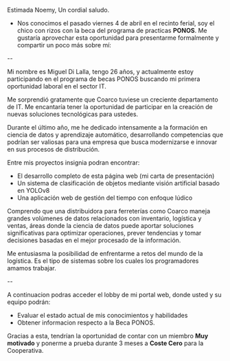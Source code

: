 <!-- SALUDO -->
Estimada Noemy,
Un cordial saludo.

<!-- INTRODUCCIÓN -->
 - Nos conocimos el pasado viernes 4 de abril en el recinto ferial, soy el chico con rizos con la beca del programa de practicas **PONOS**. Me gustaría aprovechar esta oportunidad para presentarme formalmente y compartir un poco más sobre mí:

<!-- CUERPO -->
--

Mi nombre es Miguel Di Lalla, tengo 26 años, y actualmente estoy participando en el programa de becas PONOS buscando mi primera oportunidad laboral en el sector IT.

Me sorprendió gratamente que Coarco tuviese un creciente departamento de IT. Me encantaría tener la oportunidad de participar en la creación de nuevas soluciones tecnológicas para ustedes.

Durante el último año, me he dedicado intensamente a la formación en ciencia de datos y aprendizaje automático, desarrollando competencias que podrían ser valiosas para una empresa que busca modernizarse e innovar en sus procesos de distribución.

Entre mis proyectos insignia podran encontrar:

- El desarrollo completo de esta página web (mi carta de presentación)
- Un sistema de clasificación de objetos mediante visión artificial basado en YOLOv8
- Una aplicación web de gestión del tiempo con enfoque lúdico

Comprendo que una distribuidora para ferreterías como Coarco maneja grandes volúmenes de datos relacionados con inventario, logística y ventas, áreas donde la ciencia de datos puede aportar soluciones significativas para optimizar operaciones, prever tendencias y tomar decisiones basadas en el mejor procesado de la información.

Me entusiasma la posibilidad de enfrentarme a retos del mundo de la logística. Es el tipo de sistemas sobre los cuales los programadores amamos trabajar.

--

<!-- DESPEDIDA -->
A continuacion podras acceder el lobby de mi portal web, donde usted y su equipo podrán:

- Evaluar el estado actual de mis conocimientos y habilidades
- Obtener informacion respecto a la Beca PONOS. 

Gracias a esta, tendrían la oportunidad de contar con un miembro **Muy motivado** y ponerme a prueba durante 3 meses a **Coste Cero** para la Cooperativa.